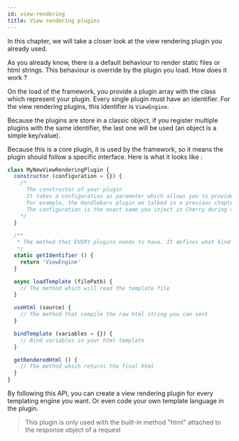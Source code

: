 ```yaml
---
id: view-rendering
title: View rendering plugins
---
```


In this chapter, we will take a closer look at the view rendering plugin you already used.

As you already know, there is a default behaviour to render static files or html strings. This behaviour is override by the plugin you load. How does it work ?

On the load of the framework, you provide a plugin array with the class which represent your plugin. Every single plugin must have an identifier. For the view rendering plugins, this identifier is `ViewEngine`.

Because the plugins are store in a classic object, if you register multiple plugins with the same identifier, the last one will be used (an object is a simple key/value).

Because this is a core plugin, it is used by the framework, so it means the plugin should follow a specific interface. Here is what it looks like :

```javascript
class MyNewViewRenderingPlugin {
  constructor (configuration = {}) {
    /*
      The constructor of your plugin
      It takes a configuration as parameter which allows you to provide additionnal datas to customize the behavior of your plugin
      For example, the Handlebars plugin we talked in a previous chapter check if a key "viewEngine" is in the configuration and use it as parameter when it reads the html file
      The configuration is the exact same you inject in Cherry during the initialization
    */
  }

  /**
   * The method that EVERY plugins needs to have. It defines what kind of plugin it is
   */
  static getIdentifier () {
    return 'ViewEngine'
  }

  async loadTemplate (filePath) {
    // The method which will read the template file
  }

  useHtml (source) {
    // The method that compile the raw html string you can sent
  }

  bindTemplate (variables = {}) {
    // Bind variables in your html template
  }

  getRenderedHtml () {
    // The method which returns the final html
  }
}
```

By following this API, you can create a view rendering plugin for every templating engine you want. Or even code your own template language in the plugin.

> This plugin is only used with the built-in method "html" attached to the response object of a request
